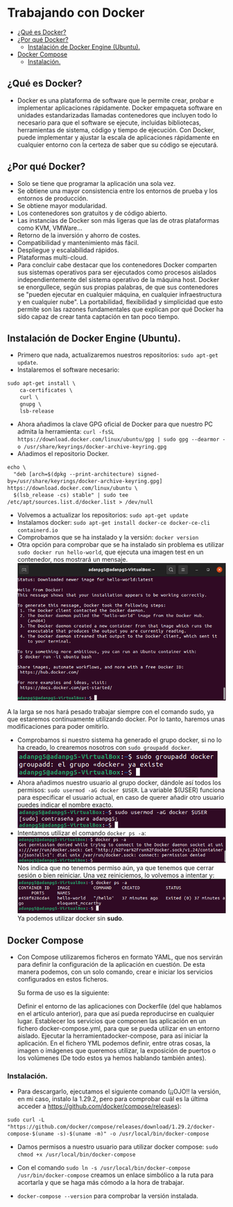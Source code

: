 # Trabajando con Docker


  - [¿Qué es Docker?](#qué-es-docker)
  - [¿Por qué Docker?](#por-qué-docker)
    - [Instalación de Docker Engine (Ubuntu).](#instalación-de-docker-engine-ubuntu)
  - [Docker Compose](#docker-compose)
    - [Instalación.](#instalación)
  
## ¿Qué es Docker?
* Docker es una plataforma de software que le permite crear, probar e implementar aplicaciones rápidamente. Docker empaqueta software en unidades estandarizadas llamadas contenedores que incluyen todo lo necesario para que el software se ejecute, incluidas bibliotecas, herramientas de sistema, código y tiempo de ejecución. Con Docker, puede implementar y ajustar la escala de aplicaciones rápidamente en cualquier entorno con la certeza de saber que su código se ejecutará.

## ¿Por qué Docker?
* Solo se tiene que programar la aplicación una sola vez.
* Se obtiene una mayor consistencia entre los entornos de prueba y los entornos de producción.
* Se obtiene mayor modularidad.
* Los contenedores son gratuitos y de código abierto.
* Las instancias de Docker son más ligeras que las de otras plataformas como KVM, VMWare...
* Retorno de la inversión y ahorro de costes.
* Compatibilidad y mantenimiento más fácil.
* Despliegue y escalabilidad rápidos.
* Plataformas multi-cloud.
* Para concluir cabe destacar que los contenedores Docker comparten sus sistemas operativos para ser ejecutados como procesos aislados independientemente del sistema operativo de la máquina host. Docker se enorgullece, según sus propias palabras, de que sus contenedores se "pueden ejecutar en cualquier máquina, en cualquier infraestructura y en cualquier nube". La portabilidad, flexibilidad y simplicidad que esto permite son las razones fundamentales que explican por qué Docker ha sido capaz de crear tanta captación en tan poco tiempo.

## Instalación de Docker Engine (Ubuntu).
* Primero que nada, actualizaremos nuestros repositorios: `sudo apt-get update`.
* Instalaremos el software necesario: 
```
sudo apt-get install \
    ca-certificates \
    curl \
    gnupg \
    lsb-release
```
* Ahora añadimos la clave GPG oficial de Docker para que nuestro PC admita la herramienta: `curl -fsSL https://download.docker.com/linux/ubuntu/gpg | sudo gpg --dearmor -o /usr/share/keyrings/docker-archive-keyring.gpg`
* Añadimos el repositorio Docker. 
```
echo \
  "deb [arch=$(dpkg --print-architecture) signed-by=/usr/share/keyrings/docker-archive-keyring.gpg] https://download.docker.com/linux/ubuntu \
  $(lsb_release -cs) stable" | sudo tee /etc/apt/sources.list.d/docker.list > /dev/null
  ```
  * Volvemos a actualizar los repositorios: `sudo apt-get update`
  * Instalamos docker: `sudo apt-get install docker-ce docker-ce-cli containerd.io`
  * Comprobamos que se ha instalado y la versión: `docker version`
  * Otra opción para comprobar que se ha instalado sin problema es utilizar `sudo docker run hello-world`, que ejecuta una imagen test en un contenedor, nos mostrará un mensaje.
![2](./img/2.png)

A la larga se nos hará pesado trabajar siempre con el comando sudo, ya que estaremos continuamente utilizando docker. Por lo tanto, haremos unas modificaciones para poder omitirlo.

 * Comprobamos si nuestro sistema ha generado el grupo docker, si no lo ha creado, lo crearemos nosotros con `sudo groupadd docker`.
  ![3](./img/3.png)
 * Ahora añadimos nuestro usuario al grupo docker, dándole así todos los permisos: `sudo usermod -aG docker $USER`. La variable $(USER) funciona para especificar el usuario actual, en caso de querer añadir otro usuario puedes indicar el nombre exacto.
![4](./img/4.png)
 * Intentamos utilizar el comando `docker ps -a`:
![5](./img/5.png)
Nos indica que no tenemos permiso aún, ya que tenemos que cerrar sesión o bien reiniciar.
Una vez reiniciemos, lo volvemos a intentar y:
![6](./img/6.png)
Ya podemos utilizar docker sin **sudo**.

## Docker Compose

* Con Compose utilizaremos ficheros en formato YAML, que nos servirán para definir la configuración de la aplicación en cuestión. De esta manera podemos, con un solo comando, crear e iniciar los servicios configurados en estos ficheros.

   Su forma de uso es la siguiente:

   Definir el entorno de las aplicaciones con Dockerfile (del que hablamos en el artículo anterior), para que así pueda reproducirse en cualquier lugar.
Establecer los servicios que componen las aplicación en un fichero docker-compose.yml, para que se pueda utilizar en un entorno aislado.
Ejecutar la herramientadocker-compose, para así iniciar la aplicación.
En el fichero YML podemos definir, entre otras cosas, la imagen o imágenes que queremos utilizar, la exposición de puertos o los volúmenes (De todo estos ya hemos hablando también antes).

### Instalación.

* Para descargarlo, ejecutamos el siguiente comando (¡¡OJO!! la versión, en mi caso, instalo la 1.29.2, pero para comprobar cuál es la última acceder a https://github.com/docker/compose/releases):
```
sudo curl -L "https://github.com/docker/compose/releases/download/1.29.2/docker-compose-$(uname -s)-$(uname -m)" -o /usr/local/bin/docker-compose
```

* Damos permisos a nuestro usuario para utilizar docker compose: `sudo chmod +x /usr/local/bin/docker-compose`

* Con el comando `sudo ln -s /usr/local/bin/docker-compose /usr/bin/docker-compose` creamos un enlace simbólico a la ruta para acortarla y que se haga más cómodo a la hora de trabajar.

* `docker-compose --version` para comprobar la versión instalada.